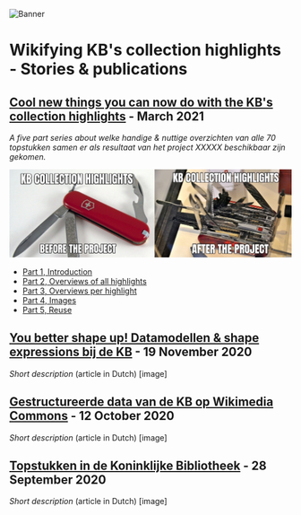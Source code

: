![Banner](../images/banners/KBTopstukkenBannerWikimedia_EN.jpg)
# Wikifying KB's collection highlights - Stories & publications

## [Cool new things you can now do with the KB's collection highlights](stories/Cool%20new%20things%20you%20can%20now%20do%20with%20the%20KB's%20collection%20highlights/index.html) - March 2021
*A five part series about welke handige & nuttige overzichten van alle 70 topstukken samen er als resultaat van het project XXXXX beschikbaar zijn gekomen.*

![meme](Cool%20new%20things%20you%20can%20now%20do%20with%20the%20KB's%20collection%20highlights/images/KBtopstukkenMemeEN.jpg)

- [Part 1, Introduction](Cool%20new%20things%20you%20can%20now%20do%20with%20the%20KB's%20collection%20highlights/Part%201%2C%20Introduction.md)
- [Part 2, Overviews of all highlights](Cool%20new%20things%20you%20can%20now%20do%20with%20the%20KB's%20collection%20highlights/Part%202%2C%20Overviews%20of%20all%20highlights.md)
- [Part 3, Overviews per highlight](Cool%20new%20things%20you%20can%20now%20do%20with%20the%20KB's%20collection%20highlights/Part%203%2C%20Overviews%20per%20highlight.md)
- [Part 4, Images](Cool%20new%20things%20you%20can%20now%20do%20with%20the%20KB's%20collection%20highlights/Part%204%2C%20Images.md)
- [Part 5, Reuse](Cool%20new%20things%20you%20can%20now%20do%20with%20the%20KB's%20collection%20highlights/Part%205%2C%20Reuse.md)

## [You better shape up! Datamodellen & shape expressions bij de KB](https://ecritures.medium.com/you-better-shape-up-datamodellen-shape-expressions-bij-de-kb-c49669257e64) - 19 November 2020
*Short description* (article in Dutch)
[image]

## [Gestructureerde data van de KB op Wikimedia Commons](https://medium.com/@ecritures/gestructureerde-data-van-de-kb-op-wikimedia-commons-35dc948c2eee) - 12 October 2020
*Short description*  (article in Dutch)
[image]

## [Topstukken in de Koninklijke Bibliotheek](https://medium.com/@ecritures/topstukken-in-de-koninklijke-bibliotheek-b32780f314f8) - 28 September 2020
*Short description*  (article in Dutch)
[image]







